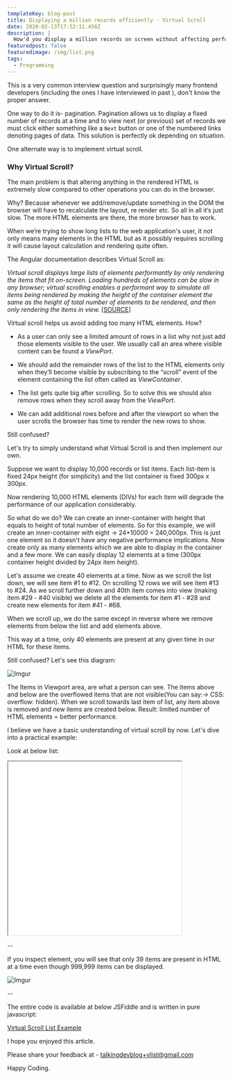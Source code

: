 ```yaml
---
templateKey: blog-post
title: Displaying a million records efficiently - Virtual Scroll
date: 2020-02-13T17:52:11.456Z
description: |
  How'd you display a million records on screen without affecting performance?
featuredpost: false
featuredimage: /img/list.png
tags:
  - Programming
---
```

This is a very common interview question and surprisingly many frontend developers (including the ones I have interviewed in past ), don't know the proper answer.

One way to do it is- pagination. Pagination allows us to display a fixed number of records at a time and to view next (or previous) set of records we must click either something like a `Next` button or one of the numbered links denoting pages of data. This solution is perfectly ok depending on situation.

One alternate way is to implement virtual scroll.

### Why Virtual Scroll?

The main problem is that altering anything in the rendered HTML is extremely slow compared to other operations you can do in the browser.

Why? Because whenever we add/remove/update something in the DOM the browser will have to recalculate the layout, re render etc. So all in all it’s just slow. The more HTML elements are there, the more browser has to work.

When we’re trying to show long lists to the web application's user, it not only means many elements in the HTML but as it possibly requires scrolling it will cause layout calculation and rendering quite often.

The Angular documentation describes Virtual Scroll as:

*Virtual scroll displays large lists of elements performantly by only rendering the items that fit on-screen. Loading hundreds of elements can be slow in any browser; virtual scrolling enables a performant way to simulate all items being rendered by making the height of the container element the same as the height of total number of elements to be rendered, and then only rendering the items in view.* [[SOURCE](https://material.angular.io/cdk/scrolling/overview)]

Virtual scroll helps us avoid adding too many HTML elements. How?

* As a user can only see a limited amount of rows in a list why not just add those elements visible to the user. We usually call an area where visible content can be found a *ViewPort*.

* We should add the remainder rows of the list to the HTML elements only when they’ll become visible by subscribing to the “scroll” event of the element containing the list often called as *ViewContainer*.

* The list gets quite big after scrolling. So to solve this we should also remove rows when they scroll away from the *ViewPort*.

* We can add additional rows before and after the viewport so when the user scrolls the browser has time to render the new rows to show.

Still confused?

Let's try to simply understand what Virtual Scroll is and then implement our own.

Suppose we want to display 10,000 records or list items. Each list-item is fixed 24px height (for simplicity) and the list container is fixed 300px x 300px.

Now rendering 10,000 HTML elements (DIVs) for each item will degrade the performance of our application considerably. 

So what do we do?  We can create an inner-container with height that equals to height of total number of elements. So for this example, we will create an inner-container with eight -> 24*10000 = 240,000px. This is just one element so it doesn't have any negative  performance implications. Now create only as many elements which we are able to display in the container and a few more. 
We can easily display 12 elements at a time (300px container height divided by 24px item height).

Let's assume we create 40 elements at a time. Now as we scroll the list down, we will see item #1 to #12. On scrolling 12 rows we will see item #13 to #24. As we scroll further down and 40th item comes into view (making item #29 - #40 visible) we delete all the elements for item #1 - #28 and create new elements for item #41 - #68. 

When we scroll up, we do the same except in reverse where we remove elements from below the list and add elements above.

This way at a time, only 40 elements are present at any given time in our HTML for these items.

Still confused? Let's see this diagram:

![Imgur](https://i.imgur.com/JyFr2ud.png)

The Items in Viewport area, are what a person can see. The items above and below are the overflowed items that are not visible(You can say:-> CSS: overflow: hidden). When we scroll towards last item of list, any item above is removed and new items are created below. Result: limited number of HTML elements = better performance.

I believe we have a basic understanding of virtual scroll by now. Let's dive into a practical example:

Look at below list:

<iframe src='//fiddle.jshell.net/quizmasterash/xLfbtcnv/show/' height=400 width=400></iframe>

\--

If you inspect element, you will see that only 39 items are present in HTML at a time even though 999,999 items can be displayed.

![Imgur](https://i.imgur.com/tfJeftX.png)

\--

The entire code is available at below JSFiddle and is written in pure javascript:

[Virtual Scroll List Example](https://jsfiddle.net/quizmasterash/xLfbtcnv/)

I hope you enjoyed this article.

Please share your feedback at - talkingdevblog+vlist@gmail.com

Happy Coding.
